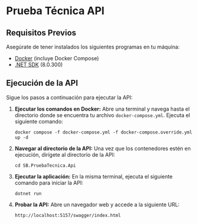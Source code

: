 # Prueba Técnica API

## Requisitos Previos

Asegúrate de tener instalados los siguientes programas en tu máquina:

- [Docker](https://www.docker.com/get-started) (incluye Docker Compose)
- [.NET SDK](https://dotnet.microsoft.com/download) (8.0.300)

## Ejecución de la API

Sigue los pasos a continuación para ejecutar la API:

1. **Ejecutar los comandos en Docker:**
   Abre una terminal y navega hasta el directorio donde se encuentra tu archivo `docker-compose.yml`. Ejecuta el siguiente comando:

   ```
   docker compose -f docker-compose.yml -f docker-compose.override.yml up -d
   ```
2. **Navegar al directorio de la API:**
   Una vez que los contenedores estén en ejecución, dirígete al directorio de la API:

   ```
   cd SB.PruebaTecnica.Api
   ```
3. **Ejecutar la aplicación:**
   En la misma terminal, ejecuta el siguiente comando para iniciar la API:

   ```
   dotnet run
   ```
4. **Probar la API:**
   Abre un navegador web y accede a la siguiente URL:

   ```
   http://localhost:5157/swagger/index.html
   ```
